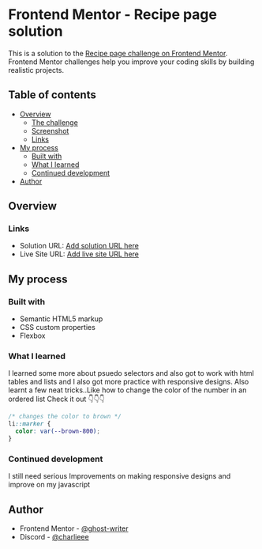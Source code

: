 # Frontend Mentor - Recipe page solution

This is a solution to the [Recipe page challenge on Frontend Mentor](https://www.frontendmentor.io/challenges/recipe-page-KiTsR8QQKm). Frontend Mentor challenges help you improve your coding skills by building realistic projects. 

## Table of contents

- [Overview](#overview)
  - [The challenge](#the-challenge)
  - [Screenshot](#screenshot)
  - [Links](#links)
- [My process](#my-process)
  - [Built with](#built-with)
  - [What I learned](#what-i-learned)
  - [Continued development](#continued-development)
- [Author](#author)

## Overview

### Links

- Solution URL: [Add solution URL here](https://your-solution-url.com)
- Live Site URL: [Add live site URL here](https://your-live-site-url.com)

## My process

### Built with

- Semantic HTML5 markup
- CSS custom properties
- Flexbox

### What I learned

I learned some more about psuedo selectors and also got to work with html tables and lists and I also got more practice with responsive designs. Also learnt a few neat tricks..Like how to change the color of the number in an ordered list 
Check it out 👇👇👇

```css
/* changes the color to brown */
li::marker {
  color: var(--brown-800);
}
```

### Continued development
I still need serious Improvements on making responsive designs and improve on my javascript

## Author

- Frontend Mentor - [@ghost-writer](https://www.frontendmentor.io/profile/yourusername)
- Discord - [@charlieee](https://www.twitter.com/yourusername)

